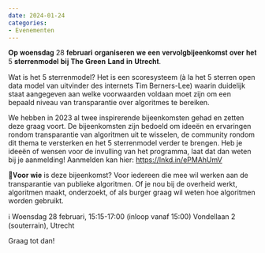 ```yaml
---
date: 2024-01-24
categories:
- Evenementen
---
```

𝐎𝐩 𝐰𝐨𝐞𝐧𝐬𝐝𝐚𝐠 28 𝐟𝐞𝐛𝐫𝐮𝐚𝐫𝐢 𝐨𝐫𝐠𝐚𝐧𝐢𝐬𝐞𝐫𝐞𝐧 𝐰𝐞 𝐞𝐞𝐧 𝐯𝐞𝐫𝐯𝐨𝐥𝐠𝐛𝐢𝐣𝐞𝐞𝐧𝐤𝐨𝐦𝐬𝐭 𝐨𝐯𝐞𝐫 𝐡𝐞𝐭 5 𝐬𝐭𝐞𝐫𝐫𝐞𝐧𝐦𝐨𝐝𝐞𝐥 𝐛𝐢𝐣 𝐓𝐡𝐞 𝐆𝐫𝐞𝐞𝐧 𝐋𝐚𝐧𝐝 𝐢𝐧 𝐔𝐭𝐫𝐞𝐜𝐡𝐭.

Wat is het 5 sterrenmodel? Het is een scoresysteem (à la het 5 sterren open data model van uitvinder des internets Tim Berners-Lee) waarin duidelijk staat aangegeven aan welke voorwaarden voldaan moet zijn om een bepaald niveau van transparantie over algoritmes te bereiken.

We hebben in 2023 al twee inspirerende bijeenkomsten gehad en zetten deze graag voort. De bijeenkomsten zijn bedoeld om ideeën en ervaringen rondom transparantie van algoritmen uit te wisselen, de community rondom dit thema te versterken en het 5 sterrenmodel verder te brengen. Heb je ideeën of wensen voor de invulling van het programma, laat dat dan weten bij je aanmelding! Aanmelden kan hier: https://lnkd.in/ePMAhUmV

👤𝐕𝐨𝐨𝐫 𝐰𝐢𝐞 is deze bijeenkomst? Voor iedereen die mee wil werken aan de transparantie van publieke algoritmen. Of je nou bij de overheid werkt, algoritmen maakt, onderzoekt, of als burger graag wil weten hoe algoritmen worden gebruikt.

ℹ️ Woensdag 28 februari, 15:15-17:00 (inloop vanaf 15:00)
Vondellaan 2 (souterrain), Utrecht

Graag tot dan!
